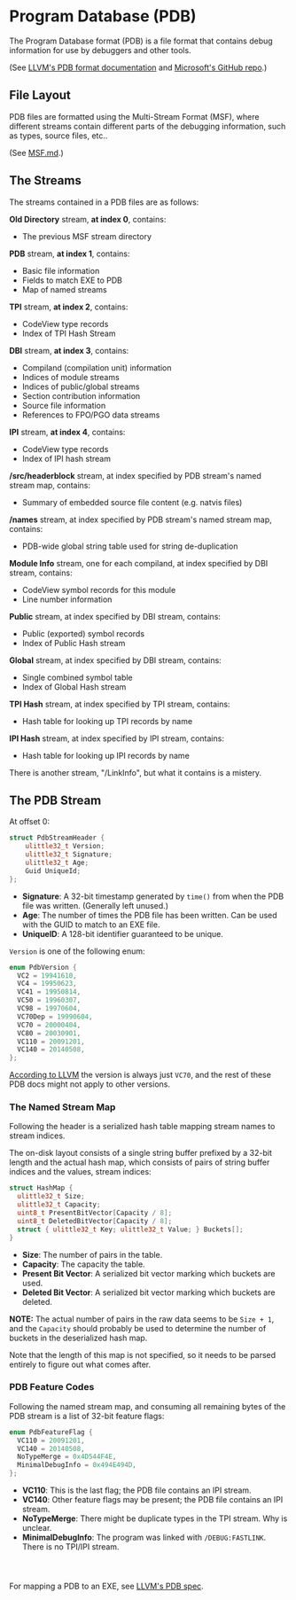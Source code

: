 # Program Database (PDB)

The Program Database format (PDB) is a file format that contains debug information for use by debuggers and other tools.

(See [LLVM's PDB format documentation](https://llvm.org/docs/PDB/index.html) and [Microsoft's GitHub repo](https://github.com/Microsoft/microsoft-pdb).)

## File Layout

PDB files are formatted using the Multi-Stream Format (MSF), where different streams contain different parts of the debugging information, such as types, source files, etc..

(See [MSF.md](MSF.md).)

## The Streams

The streams contained in a PDB files are as follows:

**Old Directory** stream, **at index 0**, contains:
- The previous MSF stream directory

**PDB** stream, **at index 1**, contains:
- Basic file information
- Fields to match EXE to PDB
- Map of named streams

**TPI** stream, **at index 2**, contains:
- CodeView type records 
- Index of TPI Hash Stream

**DBI** stream, **at index 3**, contains:
- Compiland (compilation unit) information
- Indices of module streams
- Indices of public/global streams
- Section contribution information
- Source file information
- References to FPO/PGO data streams

**IPI** stream, **at index 4**, contains:
- CodeView type records
- Index of IPI hash stream

**/src/headerblock** stream, at index specified by PDB stream's named stream map, contains:
- Summary of embedded source file content (e.g. natvis files)

**/names** stream, at index specified by PDB stream's named stream map, contains:
- PDB-wide global string table used for string de-duplication

**Module Info** stream, one for each compiland, at index specified by DBI stream, contains:
- CodeView symbol records for this module
- Line number information

**Public** stream, at index specified by DBI stream, contains:
- Public (exported) symbol records
- Index of Public Hash stream

**Global** stream, at index specified by DBI stream, contains:
- Single combined symbol table
- Index of Global Hash stream

**TPI Hash** stream, at index specified by TPI stream, contains:
- Hash table for looking up TPI records by name

**IPI Hash** stream, at index specified by IPI stream, contains:
- Hash table for looking up IPI records by name

There is another stream, "/LinkInfo", but what it contains is a mistery.

## The PDB Stream

At offset 0:

```cpp
struct PdbStreamHeader {
    ulittle32_t Version;
    ulittle32_t Signature;
    ulittle32_t Age;
    Guid UniqueId;
};
```

- **Signature**: A 32-bit timestamp generated by `time()` from when the PDB file was written. (Generally left unused.)
- **Age**: The number of times the PDB file has been written. Can be used with the GUID to match to an EXE file.
- **UniqueID**: A 128-bit identifier guaranteed to be unique.

`Version` is one of the following enum:

```cpp
enum PdbVersion {
  VC2 = 19941610,
  VC4 = 19950623,
  VC41 = 19950814,
  VC50 = 19960307,
  VC98 = 19970604,
  VC70Dep = 19990604,
  VC70 = 20000404,
  VC80 = 20030901,
  VC110 = 20091201,
  VC140 = 20140508,
};
```

[According to LLVM](https://llvm.org/docs/PDB/PdbStream.html#stream-header) the version is always just `VC70`, and the rest of these PDB docs might not apply to other versions.

### The Named Stream Map

Following the header is a serialized hash table mapping stream names to stream indices.

The on-disk layout consists of a single string buffer prefixed by a 32-bit length and the actual hash map, which consists of pairs of string buffer indices and the values, stream indices:

```cpp
struct HashMap {
  ulittle32_t Size;
  ulittle32_t Capacity;
  uint8_t PresentBitVector[Capacity / 8];
  uint8_t DeletedBitVector[Capacity / 8];
  struct { ulittle32_t Key; ulittle32_t Value; } Buckets[];
}
```

- **Size**: The number of pairs in the table.
- **Capacity**: The capacity the table.
- **Present Bit Vector**: A serialized bit vector marking which buckets are used.
- **Deleted Bit Vector**: A serialized bit vector marking which buckets are deleted.

**NOTE:** The actual number of pairs in the raw data seems to be `Size + 1`, and the `Capacity` should probably be used to determine the number of buckets in the deserialized hash map.

Note that the length of this map is not specified, so it needs to be parsed entirely to figure out what comes after.

### PDB Feature Codes

Following the named stream map, and consuming all remaining bytes of the PDB stream is a list of 32-bit feature flags:

```cpp
enum PdbFeatureFlag {
  VC110 = 20091201,
  VC140 = 20140508,
  NoTypeMerge = 0x4D544F4E,
  MinimalDebugInfo = 0x494E494D,
};
```

- **VC110**: This is the last flag; the PDB file contains an IPI stream.
- **VC140**: Other feature flags may be present; the PDB file contains an IPI stream.
- **NoTypeMerge**: There might be duplicate types in the TPI stream. Why is unclear.
- **MinimalDebugInfo**: The program was linked with `/DEBUG:FASTLINK`. There is no TPI/IPI stream.

###

<br>

For mapping a PDB to an EXE, see [LLVM's PDB spec](https://llvm.org/docs/PDB/PdbStream.html#matching-a-pdb-to-its-executable).